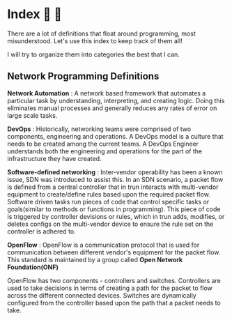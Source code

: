 # Index 📇 :card_index:

There are a lot of definitions that float around programming, most misunderstood. Let's use this index to keep track of them all! 

I will try to organize them into categories the best that I can.

## Network Programming Definitions

__Network Automation__
: A network based framework that automates a particular task by understanding, interpreting, and creating logic. Doing this eliminates manual processes and generally reduces any rates of error on large scale tasks.

__DevOps__
: Historically, networking teams were comprised of two components, engineering and operations. A DevOps model is a culture that needs to be created among the current teams. A DevOps Engineer understands both the engineering and operations for the part of the infrastructure they have created.

__Software-defined networking__
: Inter-vendor operability has been a known issue, SDN was introduced to assist this. In an SDN scenario, a packet flow is defined from a central controller that in trun interacts with multi-vendor equipment to create/define rules based upon the required packet flow. Software driven tasks run pieces of code that control specific tasks or goals(similar to methods or functions in programming). This piece of code is triggered by controller devisions or rules, which in trun adds, modifies, or deletes configs on the multi-vendor device to ensure the rule set on the controller is adhered to.

__OpenFlow__
: OpenFlow is a communication protocol that is used for communication between different vendor's equipment for the packet flow. This standard is maintained by a group called __Open Network Foundation(ONF)__

OpenFlow has two components - controllers and switches. Controllers are used to take decisions in terms of creating a path for the packet to flow across the different connected devices. Switches are dynamically configured from the controller based upon the path that a packet needs to take.
